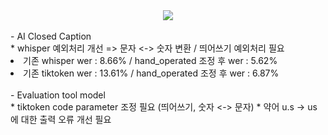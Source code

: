 <div align= "center">
    <img src="https://capsule-render.vercel.app/api?type=slice&color=0:d4e3fe,100:000000&height=120&text=AICC&animation=fadeIn&fontColor=bcc2d2&fontSize=90" />
</div><br>
- AI Closed Caption <br>
* whisper 예외처리 개선 => 문자 <-> 숫자 변환 / 띄어쓰기 예외처리 필요
<br>
<li> 기존 whisper wer : 8.66% / hand_operated 조정 후 wer : 5.62%
</li>
<li> 기존 tiktoken wer : 13.61% / hand_operated 조정 후 wer : 6.87%</li><br>
- Evaluation tool model<br>
* tiktoken code parameter 조정 필요 (띄어쓰기, 숫자 <-> 문자)
* 약어 u.s -> us 에 대한 출력 오류 개선 필요
